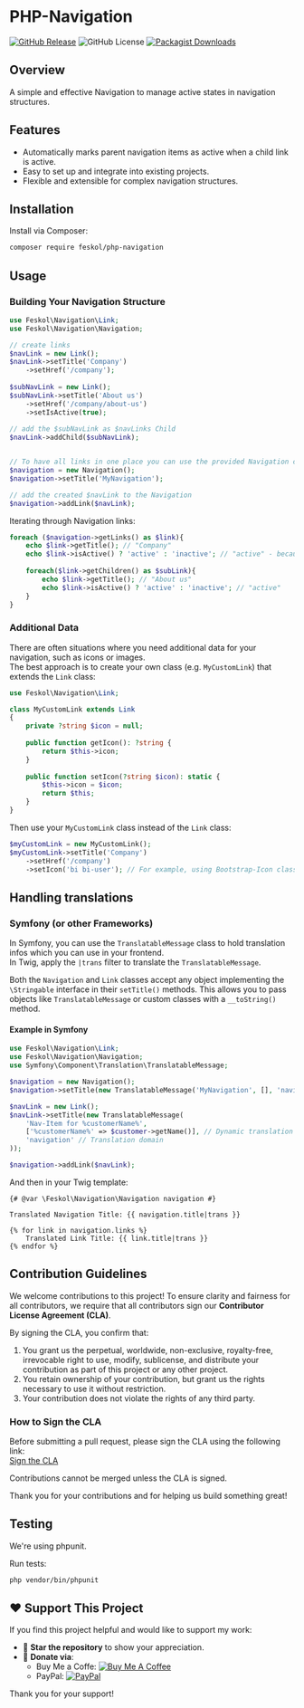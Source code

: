 # PHP-Navigation

[![GitHub Release][releases-badge]][releases-link]
![GitHub License][license-badge]
[![Packagist Downloads][packagist-badge]][packagist-link]

[releases-badge]: https://img.shields.io/github/v/release/feskol/php-navigation
[releases-link]: https://github.com/feskol/php-navigation/releases
[license-badge]: https://img.shields.io/github/license/feskol/php-navigation
[packagist-badge]: https://img.shields.io/packagist/dt/feskol/php-navigation
[packagist-link]: https://packagist.org/packages/feskol/php-navigation
[support-buy-me-coffee]: https://buymeacoffee.com/feskol
[support-badge-buy-me-coffee]: https://img.shields.io/badge/Buy%20Me%20a%20Coffee-ffdd00?&logo=buy-me-a-coffee&logoColor=black
[support-paypal-me]: https://paypal.me/feskol
[support-badge-paypal-me]: https://img.shields.io/badge/PayPal_Me-003087?logo=paypal&logoColor=fff

## Overview

A simple and effective Navigation to manage active states in navigation structures.

## Features

- Automatically marks parent navigation items as active when a child link is active.
- Easy to set up and integrate into existing projects.
- Flexible and extensible for complex navigation structures.

## Installation

Install via Composer:

```bash
composer require feskol/php-navigation
```

## Usage

### Building Your Navigation Structure

```php
use Feskol\Navigation\Link;
use Feskol\Navigation\Navigation;

// create links
$navLink = new Link();
$navLink->setTitle('Company')
    ->setHref('/company');
    
$subNavLink = new Link();
$subNavLink->setTitle('About us')
    ->setHref('/company/about-us')
    ->setIsActive(true);
    
// add the $subNavLink as $navLinks Child
$navLink->addChild($subNavLink);


// To have all links in one place you can use the provided Navigation class:
$navigation = new Navigation();
$navigation->setTitle('MyNavigation');

// add the created $navLink to the Navigation
$navigation->addLink($navLink);
```

Iterating through Navigation links:

```php
foreach ($navigation->getLinks() as $link){
    echo $link->getTitle(); // "Company"
    echo $link->isActive() ? 'active' : 'inactive'; // "active" - because the child is active
    
    foreach($link->getChildren() as $subLink){
        echo $link->getTitle(); // "About us"
        echo $link->isActive() ? 'active' : 'inactive'; // "active"
    }
}
```

### Additional Data

There are often situations where you need additional data for your navigation, such as icons or images.  
The best approach is to create your own class (e.g. `MyCustomLink`) that extends the `Link` class:

```php
use Feskol\Navigation\Link;

class MyCustomLink extends Link
{
    private ?string $icon = null;
    
    public function getIcon(): ?string {
        return $this->icon;
    }
    
    public function setIcon(?string $icon): static {
        $this->icon = $icon;
        return $this;
    }
}
```

Then use your `MyCustomLink` class instead of the `Link` class:

```php
$myCustomLink = new MyCustomLink();
$myCustomLink->setTitle('Company')
    ->setHref('/company')
    ->setIcon('bi bi-user'); // For example, using Bootstrap-Icon classes
```

## Handling translations

### Symfony (or other Frameworks)

In Symfony, you can use the `TranslatableMessage` class to hold translation infos which you can use in your frontend.  
In Twig, apply the `|trans` filter to translate the `TranslatableMessage`.

Both the `Navigation` and `Link` classes accept any object implementing the  `\Stringable` interface in their
`setTitle()` methods.
This allows you to pass objects like `TranslatableMessage` or custom classes with a `__toString()` method.

#### Example in Symfony

```php
use Feskol\Navigation\Link;
use Feskol\Navigation\Navigation;
use Symfony\Component\Translation\TranslatableMessage;

$navigation = new Navigation();
$navigation->setTitle(new TranslatableMessage('MyNavigation', [], 'navigation'));

$navLink = new Link();
$navLink->setTitle(new TranslatableMessage(
    'Nav-Item for %customerName%',
    ['%customerName%' => $customer->getName()], // Dynamic translation parameters 
    'navigation' // Translation domain
));

$navigation->addLink($navLink);
```

And then in your Twig template:

````twig
{# @var \Feskol\Navigation\Navigation navigation #}  

Translated Navigation Title: {{ navigation.title|trans }}  

{% for link in navigation.links %}  
    Translated Link Title: {{ link.title|trans }}  
{% endfor %}  
````

## Contribution Guidelines

We welcome contributions to this project! To ensure clarity and fairness for all contributors, we require that all
contributors sign our **Contributor License Agreement (CLA)**.

By signing the CLA, you confirm that:

1. You grant us the perpetual, worldwide, non-exclusive, royalty-free, irrevocable right to use, modify, sublicense, and
   distribute your contribution as part of this project or any other project.
2. You retain ownership of your contribution, but grant us the rights necessary to use it without restriction.
3. Your contribution does not violate the rights of any third party.

### How to Sign the CLA

Before submitting a pull request, please sign the CLA using the following link:  
[Sign the CLA](https://cla-assistant.io/feskol/php-navigation)

Contributions cannot be merged unless the CLA is signed.

Thank you for your contributions and for helping us build something great!

## Testing

We're using phpunit.

Run tests:

```bash
php vendor/bin/phpunit
```

## ❤️ Support This Project

If you find this project helpful and would like to support my work:

- 🌟 **Star the repository** to show your appreciation.
- 💸 **Donate via**:
    - Buy Me a Coffe: [![Buy Me A Coffee][support-badge-buy-me-coffee]][support-buy-me-coffee]
    - PayPal: [![PayPal][support-badge-paypal-me]][support-paypal-me]

Thank you for your support!